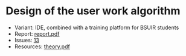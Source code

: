 # Design of the user work algorithm

- Variant: IDE, combined with a training platform for BSUIR students
- Report: [report.pdf](https://github.com/nadevko/bsuir-IP-1/releases/download/term-4/lw-04.pdf)
- Issues: [13](https://github.com/nadevko/bsuir-IP-1/issues/13)
- Resources: [theory.pdf](theory.pdf)
